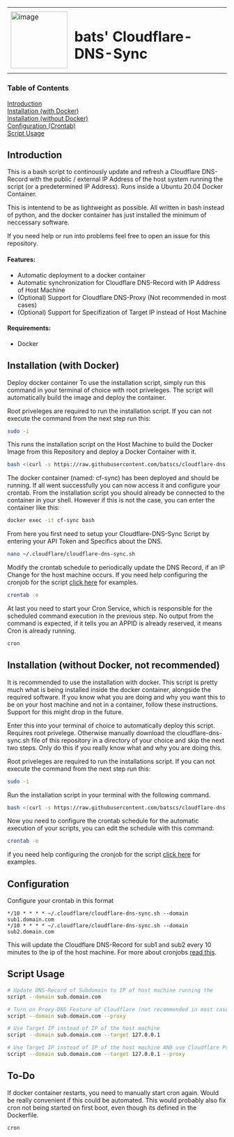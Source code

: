 <table>
  <tr>
    <td> <img src="https://github.com/batscs/cloudflare-dns-sync/assets/31670615/58296fbd-9a48-4263-a491-308e49035aba" alt="image" width="130" height="auto"> </td>
    <td><h1>bats' Cloudflare-DNS-Sync</h1></td>
  </tr>
</table>

### Table of Contents  
[Introduction](#introduction)  
[Installation (with Docker)](#docker-installation)  
[Installation (without Docker)](#installation)  
[Configuration (Crontab)](#configuration)  
[Script Usage](#script)  

<a name="introduction"/>

## Introduction
This is a bash script to continously update and refresh a Cloudflare DNS-Record with the public / external IP Address of the host system running the script (or a predetermined IP Address).
Runs inside a Ubuntu 20.04 Docker Container.

This is intentend to be as lightweight as possible. All written in bash instead of python, and the docker container has just installed the minimum of neccessary software.

If you need help or run into problems feel free to open an issue for this repository.

#### Features:
- Automatic deployment to a docker container
- Automatic synchronization for Cloudflare DNS-Record with IP Address of Host Machine
- (Optional) Support for Cloudflare DNS-Proxy (Not recommended in most cases)
- (Optional) Support for Specifization of Target IP instead of Host Machine

#### Requirements:
- Docker

<a name="docker-installation"/>

## Installation (with Docker)
Deploy docker container
To use the installation script, simply run this command in your terminal of choice with root priveleges. The script will automatically build the image and deploy the container.

Root priveleges are required to run the installation script. If you can not execute the command from the next step run this:
```bash
sudo -i
```

This runs the installation script on the Host Machine to build the Docker Image from this Repository and deploy a Docker Container with it.
```bash
bash <(curl -s https://raw.githubusercontent.com/batscs/cloudflare-dns-sync/main/docker.sh)
```

The docker container (named: cf-sync) has been deployed and should be running. If all went successfully you can now access it and configure your crontab.
From the installation script you should already be connected to the container in your shell. However if this is not the case, you can enter the container like this:
```bash
docker exec -it cf-sync bash
```

From here you first need to setup your Cloudflare-DNS-Sync Script by entering your API Token and Specifics about the DNS.
```bash
nano ~/.cloudflare/cloudflare-dns-sync.sh
```

Modify the crontab schedule to periodically update the DNS Record, if an IP Change for the host machine occurs.
If you need help configuring the cronjob for the script [click here](#configuration) for examples.
```bash
crontab -e
```

At last you need to start your Cron Service, which is responsible for the scheduled command execution in the previous step.
No output from the command is expected, if it tells you an APPID is already reserved, it means Cron is already running.
```bash
cron
```

<a name="installation"/>  

## Installation (without Docker, not recommended)

It is recommended to use the installation with docker. This script is pretty much what is being installed inside the docker container, alongside the required software. If you know what you are doing and why you want this to be on your host machine and not in a container, follow these instructions. Support for this might drop in the future.
  
Enter this into your terminal of choice to automatically deploy this script. Requires root privelege.
Otherwise manually download the cloudflare-dns-sync.sh file of this repository in a directory of your choice and skip the next two steps.
Only do this if you really know what and why you are doing this.

Root priveleges are required to run the installations script. If you can not execute the command from the next step run this:
```bash
sudo -i
```

Run the installation script in your terminal with the following command.
```bash
bash <(curl -s https://raw.githubusercontent.com/batscs/cloudflare-dns-sync/main/deploy.sh)
```

Now you need to configure the crontab schedule for the automatic execution of your scripts, you can edit the schedule with this command:
```bash
crontab -e
```
if you need help configuring the cronjob for the script [click here](#configuration) for examples.

<a name="configuration"/>

## Configuration

Configure your crontab in this format
```
*/10 * * * * ~/.cloudflare/cloudflare-dns-sync.sh --domain sub1.domain.com
*/10 * * * * ~/.cloudflare/cloudflare-dns-sync.sh --domain sub2.domain.com
```
This will update the Cloudflare DNS-Record for sub1 and sub2 every 10 minutes to the ip of the host machine.
For more about cronjobs [read this](https://ostechnix.com/a-beginners-guide-to-cron-jobs/).

<a name="script"/>

## Script Usage
```bash
# Update DNS-Record of Subdomain to IP of host machine running the 
script --domain sub.domain.com

# Turn on Proxy-DNS Feature of Cloudflare (not recommended in most cases)
script --domain sub.domain.com --proxy

# Use Target IP instead of IP of the host machine
script --domain sub.domain.com --target 127.0.0.1

# Use Target IP instead of IP of the host machine AND use Cloudflare Proxy
script --domain sub.domain.com --target 127.0.0.1 --proxy
``` 

## To-Do
If docker container restarts, you need to manually start cron again. Would be really convenient if this could be automated. This would probably also fix cron not being started on first boot, even though its defined in the Dockerfile.
```
cron
```
